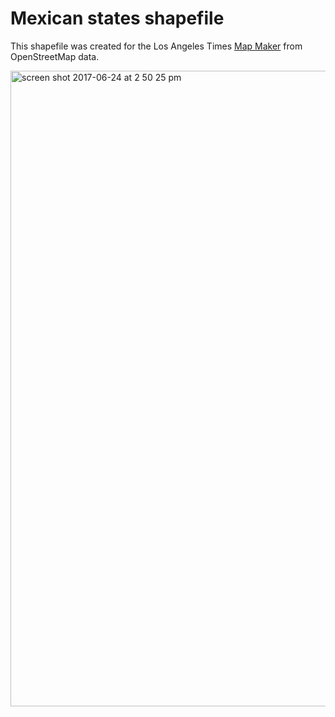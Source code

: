 # Mexican states shapefile

This shapefile was created for the Los Angeles Times [Map Maker](https://github.com/datadesk/web-map-maker/) from OpenStreetMap data.

<img width="1017" alt="screen shot 2017-06-24 at 2 50 25 pm" src="https://user-images.githubusercontent.com/695934/27512170-82dc1fee-58ec-11e7-9999-714b71fe5a5f.png">
